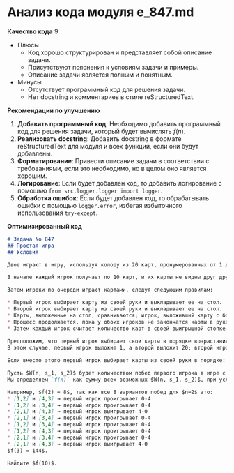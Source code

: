 # Анализ кода модуля e_847.md

**Качество кода**
9
- Плюсы
    - Код хорошо структурирован и представляет собой описание задачи.
    - Присутствуют пояснения к условиям задачи и примеры.
    - Описание задачи является полным и понятным.
- Минусы
    - Отсутствует программный код для решения задачи.
    - Нет docstring и комментариев в стиле reStructuredText.

**Рекомендации по улучшению**

1.  **Добавить программный код**: Необходимо добавить программный код для решения задачи, который будет вычислять $f(n)$.
2.  **Реализовать docstring**:  Добавить  docstring в формате reStructuredText для модуля и всех функций, если они будут добавлены.
3.  **Форматирование**: Привести описание задачи в соответствии с требованиями, если это необходимо, но в целом оно является хорошим.
4.  **Логирование**: Если будет добавлен код, то добавить логирование с помощью `from src.logger.logger import logger`.
5.  **Обработка ошибок**:  Если будет добавлен код, то обрабатывать ошибки с помощью `logger.error`, избегая избыточного использования `try-except`.

**Оптимизированный код**

```markdown
# Задача No 847
## Простая игра
## Условия

Двое играют в игру, используя колоду из 20 карт, пронумерованных от 1 до 20.

В начале каждый игрок получает по 10 карт, и их карты не видны друг другу.

Затем игроки по очереди играют картами, следуя следующим правилам:

* Первый игрок выбирает карту из своей руки и выкладывает ее на стол.
* Второй игрок выбирает карту из своей руки и выкладывает ее на стол.
* Карты, выложенные на стол, сравниваются; игрок, выложивший карту с большим числом, получает обе карты и помещает их в свою выигрышную стопку. Если значения карт одинаковые, обе карты возвращаются в колоду.
* Процесс продолжается, пока у обоих игроков не закончатся карты в руках.
* Затем каждый игрок считает количество карт в своей выигрышной стопке. Игрок с большим количеством карт объявляется победителем, а если количество карт одинаково, то объявляется ничья.
 
Предположим, что первый игрок выбирает свои карты в порядке возрастания, от 1 до 10, а второй игрок выбирает свои карты в порядке убывания, от 20 до 11.
В этом случае, первый игрок выложит 1, а второй выложит 20; второй игрок забирает обе карты. Затем первый игрок выложит 2, а второй выложит 19; снова второй игрок забирает обе карты. И так далее, пока второй игрок не выложит 11. В итоге второй игрок выиграет со счетом 20-0.

Если вместо этого первый игрок выбирает карты из своей руки в порядке: 1, 3, 5, 7, 9, 2, 4, 6, 8, 10, а второй игрок выбирает карты в порядке: 20, 18, 16, 14, 12, 11, 13, 15, 17, 19, то первый игрок выиграет со счетом 12-8.

Пусть $W(n, s_1, s_2)$ будет количеством побед первого игрока в игре с колодой из $2n$ карт, пронумерованных от 1 до $2n$, где $s_1$ - перестановка чисел от 1 до $n$, представляющая порядок, в котором первый игрок выбирает карты, а $s_2$ - перестановка чисел от $n+1$ до $2n$, представляющая порядок, в котором второй игрок выбирает карты.
Мы определяем `f(n)` как сумму всех возможных $W(n, s_1, s_2)$, при условии, что $s_1$ и $s_2$ - все возможные перестановки.

Например, $f(2) = 8$, так как все 8 вариантов побед для $n=2$ это:
* [1,2] и [4,3] → первый игрок проигрывает 0-4
* [1,2] и [3,4] → первый игрок проигрывает 0-4
* [2,1] и [4,3] → первый игрок выигрывает 4-0
* [2,1] и [3,4] → первый игрок проигрывает 0-4
* [1,2] и [3,4] → первый игрок проигрывает 0-4
* [1,2] и [4,3] → первый игрок проигрывает 0-4
* [2,1] и [3,4] → первый игрок проигрывает 0-4
* [2,1] и [4,3] → первый игрок выигрывает 4-0
$f(3) = 144$.

Найдите $f(10)$.
```